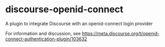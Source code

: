 # discourse-openid-connect

A plugin to integrate Discourse with an openid-connect login provider

For information and discussion, see https://meta.discourse.org/t/openid-connect-authentication-plugin/103632